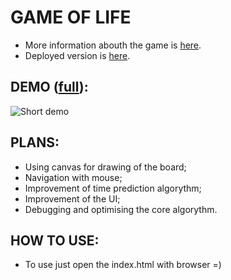 # GAME OF LIFE
- More information abouth the game is [here](https://en.wikipedia.org/wiki/Conway%27s_Game_of_Life).
- Deployed version is [here](https://megarohas.github.io/game_of_life/). 

## DEMO ([full](https://youtu.be/hnVd1vis9KM)):
![Short demo](https://s9.gifyu.com/images/SUKws.gif)

## PLANS:
- Using canvas for drawing of the board;
- Navigation with mouse;
- Improvement of time prediction algorythm;
- Improvement of the UI;
- Debugging and optimising the core algorythm.

## HOW TO USE:
- To use just open the index.html with browser =) 
